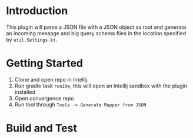 # Introduction 

<!-- Plugin description -->
This plugin will parse a JSON file with a JSON object as root and generate an incoming message and big query schema files 
in the location specified by `util.Settings.kt`.
<!-- Plugin description end -->

# Getting Started
1. Clone and open repo in Intellij.
2. Run gradle task `runIde`, this will open an Intellij sandbox with the plugin installed
3. Open convergence repo
4. Run tool through `Tools -> Generate Mapper from JSON`

# Build and Test